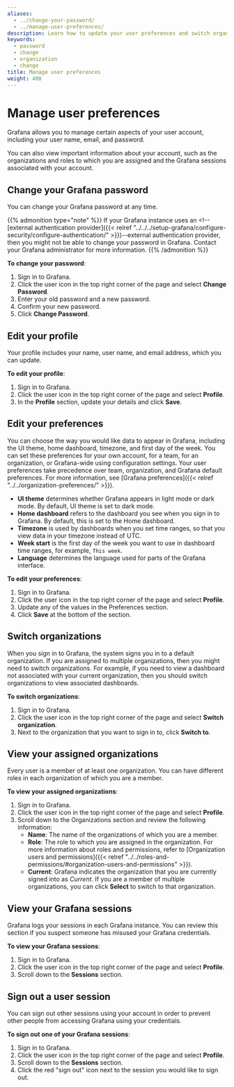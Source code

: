 ```yaml
---
aliases:
  - ../change-your-password/
  - ../manage-user-preferences/
description: Learn how to update your user preferences and switch organizations
keywords:
  - password
  - change
  - organization
  - change
title: Manage user preferences
weight: 400
---
```


# Manage user preferences

Grafana allows you to manage certain aspects of your user account, including your user name, email, and password.

You can also view important information about your account, such as the organizations and roles to which you are assigned and the Grafana sessions associated with your account.

## Change your Grafana password

You can change your Grafana password at any time.

{{% admonition type="note" %}}
If your Grafana instance uses an <!--[external authentication provider]({{< relref "../../../setup-grafana/configure-security/configure-authentication/" >}})--external authentication provider, then you might not be able to change your password in Grafana. Contact your Grafana administrator for more information.
{{% /admonition %}}

**To change your password**:

1. Sign in to Grafana.
1. Click the user icon in the top right corner of the page and select **Change Password**.
1. Enter your old password and a new password.
1. Confirm your new password.
1. Click **Change Password**.

## Edit your profile

Your profile includes your name, user name, and email address, which you can update.

**To edit your profile**:

1. Sign in to Grafana.
1. Click the user icon in the top right corner of the page and select **Profile**.
1. In the **Profile** section, update your details and click **Save**.

## Edit your preferences

You can choose the way you would like data to appear in Grafana, including the UI theme, home dashboard, timezone, and first day of the week. You can set these preferences for your own account, for a team, for an organization, or Grafana-wide using configuration settings. Your user preferences take precedence over team, organization, and Grafana default preferences. For more information, see [Grafana preferences]({{< relref "../../organization-preferences/" >}}).

- **UI theme** determines whether Grafana appears in light mode or dark mode. By default, UI theme is set to dark mode.
- **Home dashboard** refers to the dashboard you see when you sign in to Grafana. By default, this is set to the Home dashboard.
- **Timezone** is used by dashboards when you set time ranges, so that you view data in your timezone instead of UTC.
- **Week start** is the first day of the week you want to use in dashboard time ranges, for example, `This week`.
- **Language** determines the language used for parts of the Grafana interface.

**To edit your preferences**:

1. Sign in to Grafana.
1. Click the user icon in the top right corner of the page and select **Profile**.
1. Update any of the values in the Preferences section.
1. Click **Save** at the bottom of the section.

## Switch organizations

When you sign in to Grafana, the system signs you in to a default organization. If you are assigned to multiple organizations, then you might need to switch organizations. For example, if you need to view a dashboard not associated with your current organization, then you should switch organizations to view associated dashboards.

**To switch organizations**:

1. Sign in to Grafana.
1. Click the user icon in the top right corner of the page and select **Switch organization**.
1. Next to the organization that you want to sign in to, click **Switch to**.

## View your assigned organizations

Every user is a member of at least one organization. You can have different roles in each organization of which you are a member.

**To view your assigned organizations**:

1. Sign in to Grafana.
1. Click the user icon in the top right corner of the page and select **Profile**.
1. Scroll down to the Organizations section and review the following information:
   - **Name**: The name of the organizations of which you are a member.
   - **Role**: The role to which you are assigned in the organization. For more information about roles and permissions, refer to [Organization users and permissions]({{< relref "../../roles-and-permissions/#organization-users-and-permissions" >}}).
   - **Current**: Grafana indicates the organization that you are currently signed into as _Current_. If you are a member of multiple organizations, you can click **Select** to switch to that organization.

## View your Grafana sessions

Grafana logs your sessions in each Grafana instance. You can review this section if you suspect someone has misused your Grafana credentials.

**To view your Grafana sessions**:

1. Sign in to Grafana.
1. Click the user icon in the top right corner of the page and select **Profile**.
1. Scroll down to the **Sessions** section.

## Sign out a user session

You can sign out other sessions using your account in order to prevent other people from accessing Grafana using your credentials.

**To sign out one of your Grafana sessions**:

1. Sign in to Grafana.
1. Click the user icon in the top right corner of the page and select **Profile**.
1. Scroll down to the **Sessions** section.
1. Click the red "sign out" icon next to the session you would like to sign out.
